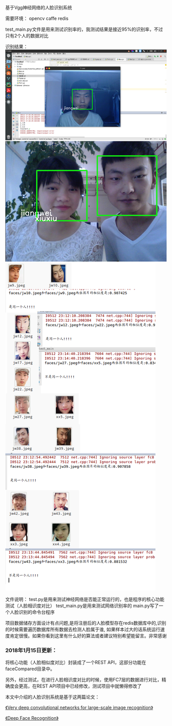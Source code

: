 基于Vgg神经网络的人脸识别系统

需要环境：
opencv
caffe
redis

test_main.py文件是用来测试识别率的，我测试结果是接近95%的识别率，不过只有2个人的数据对比

识别结果：
<img src="result/r1.png"> <br>
<img src="result/r2.png"> <br>
<img src="result/r3.png"> <br>


文件说明：
test.py是用来测试神经网络是否能正常运行的，也是程序的核心功能测试（人脸相识度对比）
test_main.py是用来测试网络识别率的
main.py写了一个人脸识别的命令台程序


项目数据储存方面设计有点问题,是将注册后的人脸模型存在redis数据库中的,识别的时候需要遍历数据库所有数据去检测人脸属于谁,
如果样本过大的话系统运行速度肯定很慢。如果你看到这里有什么好的算法或者建议特别希望能留言。非常感谢



### 2018年1月15日更新：

将核心功能（人脸相似度对比）封装成了一个REST API，这部分功能在faceCompared目录中。

另外，经过测试，在进行人脸相识度对比的时候，使用FC7层的数据进行对比，精确度会更高，在REST API项目中已经修改，测试项目中就懒得修改了



 本文中介绍的人脸识别系统是基于这两篇论文：

[《Very deep convolutional networks for large-scale image recognition》](http://xueshu.baidu.com/s?wd=paperuri%3A%282801f41808e377a1897a3887b6758c59%29&filter=sc_long_sign&tn=SE_xueshusource_2kduw22v&sc_vurl=http%3A%2F%2Farxiv.org%2Fabs%2F1409.1556&ie=utf-8)

[《Deep Face Recognition》](http://www.robots.ox.ac.uk/~vedaldi/assets/pubs/parkhi15deep.pdf)
